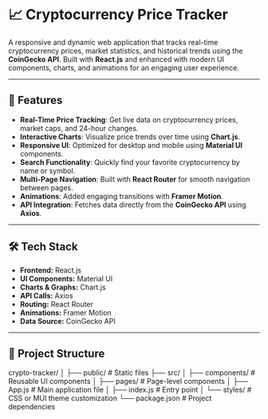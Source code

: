 # 📈 Cryptocurrency Price Tracker

A responsive and dynamic web application that tracks real-time cryptocurrency prices, market statistics, and historical trends using the **CoinGecko API**. Built with **React.js** and enhanced with modern UI components, charts, and animations for an engaging user experience.

---

## 🚀 Features

- **Real-Time Price Tracking**: Get live data on cryptocurrency prices, market caps, and 24-hour changes.
- **Interactive Charts**: Visualize price trends over time using **Chart.js**.
- **Responsive UI**: Optimized for desktop and mobile using **Material UI** components.
- **Search Functionality**: Quickly find your favorite cryptocurrency by name or symbol.
- **Multi-Page Navigation**: Built with **React Router** for smooth navigation between pages.
- **Animations**: Added engaging transitions with **Framer Motion**.
- **API Integration**: Fetches data directly from the **CoinGecko API** using **Axios**.

---

## 🛠️ Tech Stack

- **Frontend:** React.js
- **UI Components:** Material UI
- **Charts & Graphs:** Chart.js
- **API Calls:** Axios
- **Routing:** React Router
- **Animations:** Framer Motion
- **Data Source:** CoinGecko API

---

## 📂 Project Structure 
crypto-tracker/
│
├── public/ # Static files
├── src/
│ ├── components/ # Reusable UI components
│ ├── pages/ # Page-level components
│ ├── App.js # Main application file
│ ├── index.js # Entry point
│ └── styles/ # CSS or MUI theme customization
└── package.json # Project dependencies






